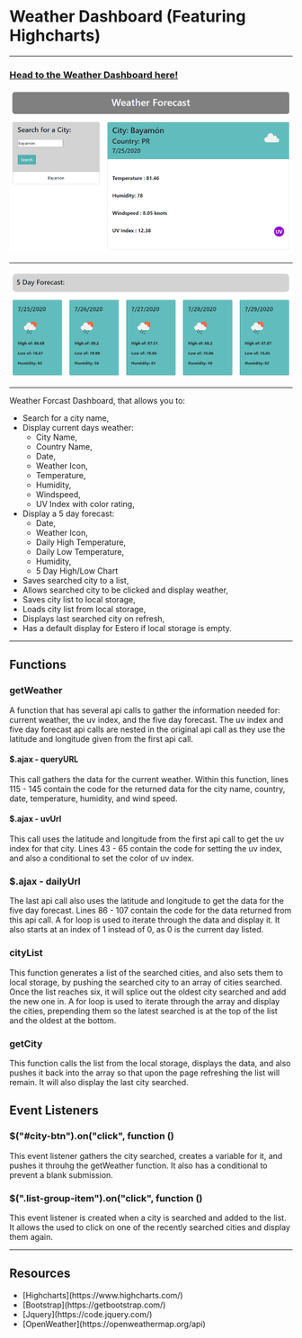 # Weather Dashboard (Featuring Highcharts)

<hr>

### [Head to the Weather Dashboard here!](https://ddsteig.github.io/weather-chart/)

![Current Weather Forcast](./assets/img/weather.png)

<hr>

![Five Day Forecast](./assets/img/fiveday.png)

<hr>

<p>Weather Forcast Dashboard, that allows you to:
<ul>
    <li>Search for a city name,
    <li>Display current days weather:
    <ul>
        <li>City Name,</li>
        <li>Country Name,</li>
        <li>Date,</li>
        <li>Weather Icon,</li>
        <li>Temperature,</li>
        <li>Humidity,</li>
        <li>Windspeed,</li>
        <li>UV Index with color rating,</li>
    </ul>
    <li>Display a 5 day forecast:
    <ul>
        <li>Date,</li>
        <li>Weather Icon,</li>
        <li>Daily High Temperature,</li>
        <li>Daily Low Temperature,</li>
        <li>Humidity,</li>
        <li>5 Day High/Low Chart</li>
    </ul>
    <li>Saves searched city to a list,</li>
    <li>Allows searched city to be clicked and display weather,</li>
    <li>Saves city list to local storage,</li>
    <li>Loads city list from local storage,</li>
    <li>Displays last searched city on refresh,</li>
    <li>Has a default display for Estero if local storage is empty.</li>
</ul>

<hr>

## Functions

### getWeather

<p>A function that has several api calls to gather the information needed for: current weather, the uv index, and the five day forecast. The uv index and five day forecast api calls are nested in the original api call as they use the latitude and longitude given from the first api call.</p>

#### $.ajax - queryURL

<p>This call gathers the data for the current weather. Within this function, lines 115 - 145 contain the code for the returned data for the city name, country, date, temperature, humidity, and wind speed.</p>

#### $.ajax - uvUrl

<p>This call uses the latitude and longitude from the first api call to get the uv index for that city. Lines 43 - 65 contain the code for setting the uv index, and also a conditional to set the color of uv index.</p>

### $.ajax - dailyUrl

<p>The last api call also uses the latitude and longitude to get the data for the five day forecast. Lines 86 - 107 contain the code for the data returned from this api call. A for loop is used to iterate through the data and display it. It also starts at an index of 1 instead of 0, as 0 is the current day listed.</p>

### cityList

<p>This function generates a list of the searched cities, and also sets them to local storage, by pushing the searched city to an array of cities searched. Once the list reaches six, it will splice out the oldest city searched and add the new one in. A for loop is used to iterate through the array and display the cities, prepending them so the latest searched is at the top of the list and the oldest at the bottom.</p>

### getCity

<p>This function calls the list from the local storage, displays the data, and also pushes it back into the array so that upon the page refreshing the list will remain. It will also display the last city searched.</p>

## Event Listeners

### $("#city-btn").on("click", function ()

<p>This event listener gathers the city searched, creates a variable for it, and pushes it throuhg the getWeather function. It also has a conditional to prevent a blank submission.</p>

### $(".list-group-item").on("click", function ()

<p>This event listener is created when a city is searched and added to the list. It allows the used to click on one of the recently searched cities and display them again.</p>

<hr>

## Resources

<ul>
    <li>[Highcharts](https://www.highcharts.com/)</li>
    <li>[Bootstrap](https://getbootstrap.com/)</li>
    <li>[Jquery](https://code.jquery.com/)</li>
    <li>[OpenWeather](https://openweathermap.org/api)</li>
</ul>
